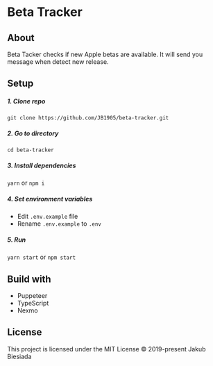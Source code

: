 # Beta Tracker

## About
Beta Tacker checks if new Apple betas are available. It will send you message when detect new release.

## Setup
##### 1. Clone repo
```
git clone https://github.com/JB1905/beta-tracker.git
```

##### 2. Go to directory
```
cd beta-tracker
```

##### 3. Install dependencies
`yarn` or `npm i`

##### 4. Set environment variables
- Edit `.env.example` file
- Rename `.env.example` to `.env`

##### 5. Run
`yarn start` or `npm start`

## Build with
- Puppeteer
- TypeScript
- Nexmo

## License
This project is licensed under the MIT License © 2019-present Jakub Biesiada
